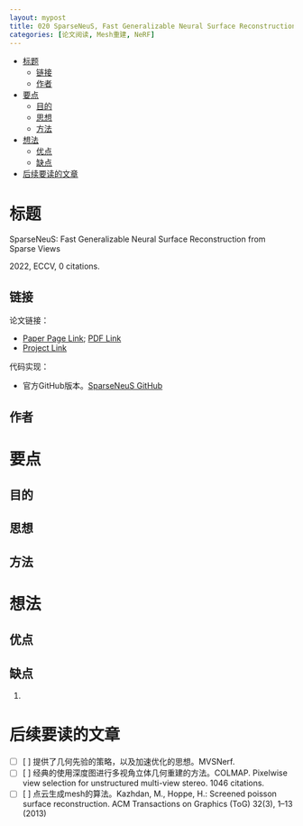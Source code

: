 ```yaml
---
layout: mypost
title: 020 SparseNeuS, Fast Generalizable Neural Surface Reconstruction from Sparse Views
categories: [论文阅读, Mesh重建, NeRF]
---
```


- [标题](#标题)
  - [链接](#链接)
  - [作者](#作者)
- [要点](#要点)
  - [目的](#目的)
  - [思想](#思想)
  - [方法](#方法)
- [想法](#想法)
  - [优点](#优点)
  - [缺点](#缺点)
- [后续要读的文章](#后续要读的文章)

# 标题

SparseNeuS: Fast Generalizable Neural Surface Reconstruction from Sparse Views

2022, ECCV, 0 citations.

## 链接

论文链接：

- [Paper Page Link](); [PDF Link](https://arxiv.org/pdf/2206.05737.pdf)
- [Project Link](https://www.xxlong.site/SparseNeuS/)

代码实现：

- 官方GitHub版本。[SparseNeuS GitHub](https://github.com/xxlong0/SparseNeuS)

##  作者

> 
>
> 


# 要点

## 目的


## 思想


## 方法


# 想法

## 优点



## 缺点

1. 


# 后续要读的文章

- [ ] [    ] 提供了几何先验的策略，以及加速优化的思想。MVSNerf.
- [ ] [    ] 经典的使用深度图进行多视角立体几何重建的方法。COLMAP. Pixelwise view selection for unstructured multi-view stereo. 1046 citations. 
- [ ] [    ] 点云生成mesh的算法。Kazhdan, M., Hoppe, H.: Screened poisson surface reconstruction. ACM Transactions on Graphics (ToG) 32(3), 1–13 (2013)
